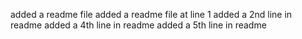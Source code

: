 added a readme file
added a readme file at line 1
added a 2nd line in readme
added a 4th line in readme
added a 5th line in readme
